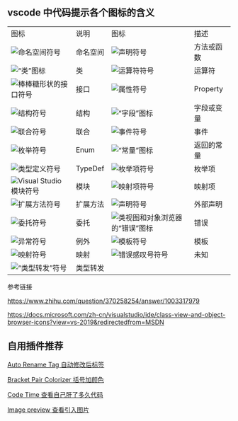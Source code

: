 ## vscode 中代码提示各个图标的含义

|                                                              |          |                                                              |            |
| :----------------------------------------------------------- | :------- | :----------------------------------------------------------- | :--------- |
| 图标                                                         | 说明     | 图标                                                         | 描述       |
| ![命名空间符号](https://docs.microsoft.com/zh-cn/visualstudio/ide/media/vxnamespace_icon.gif?view=vs-2019) | 命名空间 | ![声明符号](https://docs.microsoft.com/zh-cn/visualstudio/ide/media/vxmethod_icon.gif?view=vs-2019) | 方法或函数 |
| ![“类”图标](https://docs.microsoft.com/zh-cn/visualstudio/ide/media/vxclass_icon.gif?view=vs-2019) | 类       | ![运算符符号](https://docs.microsoft.com/zh-cn/visualstudio/ide/media/vxoperator_icon.gif?view=vs-2019) | 运算符     |
| ![棒棒糖形状的接口符号](https://docs.microsoft.com/zh-cn/visualstudio/ide/media/vxinterface_icon.gif?view=vs-2019) | 接口     | ![属性符号](https://docs.microsoft.com/zh-cn/visualstudio/ide/media/vxproperty_icon.gif?view=vs-2019) | Property   |
| ![结构符号](https://docs.microsoft.com/zh-cn/visualstudio/ide/media/vxstruct_icon.gif?view=vs-2019) | 结构     | ![“字段”图标](https://docs.microsoft.com/zh-cn/visualstudio/ide/media/vxfield_icon.gif?view=vs-2019) | 字段或变量 |
| ![联合符号](https://docs.microsoft.com/zh-cn/visualstudio/ide/media/vxunion_icon.gif?view=vs-2019) | 联合     | ![事件符号](https://docs.microsoft.com/zh-cn/visualstudio/ide/media/vxevent_icon.gif?view=vs-2019) | 事件       |
| ![枚举符号](https://docs.microsoft.com/zh-cn/visualstudio/ide/media/vxenum_icon.gif?view=vs-2019) | Enum     | ![“常量”图标](https://docs.microsoft.com/zh-cn/visualstudio/ide/media/vxconstant_icon.gif?view=vs-2019) | 返回的常量 |
| ![类型定义符号](https://docs.microsoft.com/zh-cn/visualstudio/ide/media/vxtypedef_icon.gif?view=vs-2019) | TypeDef  | ![枚举项符号](https://docs.microsoft.com/zh-cn/visualstudio/ide/media/vxenumitem_icon.gif?view=vs-2019) | 枚举项     |
| ![Visual Studio 模块符号](https://docs.microsoft.com/zh-cn/visualstudio/ide/media/vxmodule_icon.gif?view=vs-2019) | 模块     | ![映射项符号](https://docs.microsoft.com/zh-cn/visualstudio/ide/media/vxmapitem_icon.gif?view=vs-2019) | 映射项     |
| ![扩展方法符号](https://docs.microsoft.com/zh-cn/visualstudio/ide/media/extensionmethod.gif?view=vs-2019) | 扩展方法 | ![声明符号](https://docs.microsoft.com/zh-cn/visualstudio/ide/media/vxmethod_icon.gif?view=vs-2019) | 外部声明   |
| ![委托符号](https://docs.microsoft.com/zh-cn/visualstudio/ide/media/vxdelegate_icon.gif?view=vs-2019) | 委托     | ![类视图和对象浏览器的“错误”图标](https://docs.microsoft.com/zh-cn/visualstudio/ide/media/erroricon.gif?view=vs-2019) | 错误       |
| ![异常符号](https://docs.microsoft.com/zh-cn/visualstudio/ide/media/vxexception_icon.gif?view=vs-2019) | 例外     | ![模板符号](https://docs.microsoft.com/zh-cn/visualstudio/ide/media/vxtemplate_icon.gif?view=vs-2019) | 模板       |
| ![映射符号](https://docs.microsoft.com/zh-cn/visualstudio/ide/media/vxmap_icon.gif?view=vs-2019) | 映射     | ![错误感叹号符号](https://docs.microsoft.com/zh-cn/visualstudio/ide/media/vxerror_icon.gif?view=vs-2019) | 未知       |
| ![“类型转发”符号](https://docs.microsoft.com/zh-cn/visualstudio/ide/media/ob_type_forward.gif?view=vs-2019) | 类型转发 |                                                              |            |



参考链接

https://www.zhihu.com/question/370258254/answer/1003317979

https://docs.microsoft.com/zh-cn/visualstudio/ide/class-view-and-object-browser-icons?view=vs-2019&redirectedfrom=MSDN

## 自用插件推荐

[Auto Rename Tag 自动修改后标签](https://marketplace.visualstudio.com/items?itemName=formulahendry.auto-rename-tag)

[Bracket Pair Colorizer 括号加颜色](https://marketplace.visualstudio.com/items?itemName=CoenraadS.bracket-pair-colorizer)

[Code Time 查看自己肝了多久代码](https://marketplace.visualstudio.com/items?itemName=softwaredotcom.swdc-vscode)

[Image preview 查看引入图片](https://marketplace.visualstudio.com/items?itemName=kisstkondoros.vscode-gutter-preview)